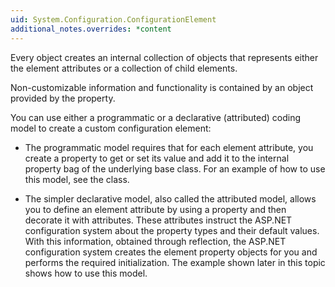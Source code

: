 ```yaml
---
uid: System.Configuration.ConfigurationElement
additional_notes.overrides: *content
---
```


<p>Every <xref href="System.Configuration.ConfigurationElement"></xref> object creates an internal <xref href="System.Configuration.ConfigurationPropertyCollection"></xref> collection of <xref href="System.Configuration.ConfigurationProperty"></xref> objects that represents either the element attributes or a collection of child elements.  
  
 Non-customizable information and functionality is contained by an <xref href="System.Configuration.ElementInformation"></xref> object provided by the <xref href="System.Configuration.ConfigurationElement.ElementInformation"></xref> property.  
  
 You can use either a programmatic or a declarative (attributed) coding model to create a custom configuration element:  
  
-   The programmatic model requires that for each element attribute, you create a property to get or set its value and add it to the internal property bag of the underlying <xref href="System.Configuration.ConfigurationElement"></xref> base class. For an example of how to use this model, see the <xref href="System.Configuration.ConfigurationSection"></xref> class.  
  
-   The simpler declarative model, also called the attributed model, allows you to define an element attribute by using a property and then decorate it with attributes. These attributes instruct the ASP.NET configuration system about the property types and their default values. With this information, obtained through reflection, the ASP.NET configuration system creates the element property objects for you and performs the required initialization. The example shown later in this topic shows how to use this model.</p>


